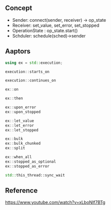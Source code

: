 ## Concept 

- Sender: connect(sender, receiver) -> op_state
- Receiver: set_value, set_error, set_stopped
- OperationState : op_state.start()
- Schduler:  schedule(sched)->sender 

## Aaptors 

```cpp
using ex = std::execution;

execution::starts_on

execution::continues_on

ex::on

ex::then

ex::upon_error
ex::upon_stopped 

ex::let_value 
ex::let_error 
ex::let_stopped 

ex::bulk 
ex::bulk_chunked
ex::split 

ex::when_all
ex::stopped_as_optional
ex::stopped_as_error 

std::this_thread::sync_wait
```

## Reference 

https://www.youtube.com/watch?v=xLboNIf7BTg